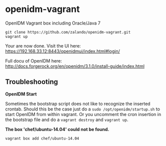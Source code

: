 # openidm-vagrant
OpenIDM Vagrant box including Oracle/Java 7

    git clone https://github.com/zalando/openidm-vagrant.git
    vagrant up

Your are now done. Visit the UI here:
https://192.168.33.12:8443/openidmui/index.html#login/

Full docu of OpenIDM here: http://docs.forgerock.org/en/openidm/3.1.0/install-guide/index.html

## Troubleshooting

**OpenIDM Start**

Sometimes the bootstrap script does not like to recognize the inserted crontab. Should this be the case just do a `sudo /opt/openidm/startup.sh` to start OpenIDM from within vagrant.
Or you uncomment the cron insertion in the bootstrap file and do a `vagrant destroy` and `vagrant up`.

**The box 'chef/ubuntu-14.04' could not be found.**

`vagrant box add chef/ubuntu-14.04`
